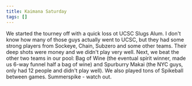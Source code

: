 ```yaml
---
title: Kaimana Saturday
tags: []
---
```


We started the tourney off with a quick loss ot UCSC Slugs Alum. I don't know how many of those guys actually went to UCSC, but they had some strong players from Sockeye, Chain, Subzero and some other teams. Their deep shots were money and we didn't play very well. Next, we beat the other two teams in our pool: Bag of Wine (the eventual spirit winner, made us 6-way funnel half a bag of wine) and Spurburry Makai (the NYC guys, only had 12 people and didn't play well). We also played tons of Spikeball between games. Summerspike - watch out.
